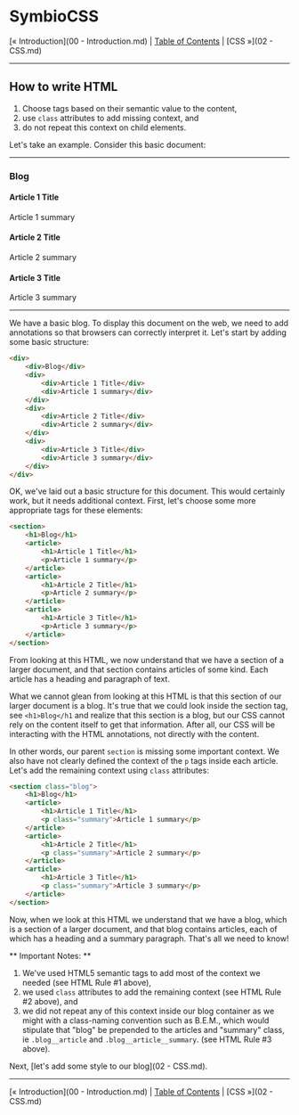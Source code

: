 # SymbioCSS

[&laquo; Introduction](00 - Introduction.md) | [Table of Contents](https://github.com/gbdrummer/symbiocss) | [CSS &raquo;](02 - CSS.md)

---

## How to write HTML

1. Choose tags based on their semantic value to the content,
2. use `class` attributes to add missing context, and
3. do not repeat this context on child elements.

Let's take an example. Consider this basic document:

---
### Blog

#### Article 1 Title
Article 1 summary

#### Article 2 Title
Article 2 summary

#### Article 3 Title
Article 3 summary

---

We have a basic blog. To display this document on the web, we need to add annotations so that browsers can correctly interpret it. Let's start by adding some basic structure:

```HTML
<div>
	<div>Blog</div>
	<div>
		<div>Article 1 Title</div>
		<div>Article 1 summary</div>
	</div>
	<div>
		<div>Article 2 Title</div>
		<div>Article 2 summary</div>
	</div>
	<div>
		<div>Article 3 Title</div>
		<div>Article 3 summary</div>
    </div>
</div>
```

OK, we've laid out a basic structure for this document. This would certainly work, but it needs additional context. First, let's choose some more appropriate tags for these elements:

```HTML
<section>
	<h1>Blog</h1>
	<article>
		<h1>Article 1 Title</h1>
		<p>Article 1 summary</p>
	</article>
	<article>
		<h1>Article 2 Title</h1>
		<p>Article 2 summary</p>
	</article>
	<article>
		<h1>Article 3 Title</h1>
		<p>Article 3 summary</p>
	</article>
</section>
```

From looking at this HTML, we now understand that we have a section of a larger document, and that section contains articles of some kind. Each article has a heading and paragraph of text.

What we cannot glean from looking at this HTML is that this section of our larger document is a blog. It's true that we could look inside the section tag, see `<h1>Blog</h1` and realize that this section is a blog, but our CSS cannot rely on the content itself to get that information. After all, our CSS will be interacting with the HTML annotations, not directly with the content.

In other words, our parent `section` is missing some important context. We also have not clearly defined the context of the `p` tags inside each article. Let's add the remaining context using `class` attributes:

```HTML
<section class="blog">
	<h1>Blog</h1>
	<article>
		<h1>Article 1 Title</h1>
		<p class="summary">Article 1 summary</p>
	</article>
	<article>
		<h1>Article 2 Title</h1>
		<p class="summary">Article 2 summary</p>
	</article>
	<article>
		<h1>Article 3 Title</h1>
		<p class="summary">Article 3 summary</p>
	</article>
</section>
```

Now, when we look at this HTML we understand that we have a blog, which is a section of a larger document, and that blog contains articles, each of which has a heading and a summary paragraph. That's all we need to know!

** Important Notes: **

1. We've used HTML5 semantic tags to add most of the context we needed (see HTML Rule #1 above),
2. we used `class` attributes to add the remaining context (see HTML Rule #2 above), and
3. we did not repeat any of this context inside our blog container as we might with a class-naming convention such as B.E.M., which would stipulate that "blog" be prepended to the articles and "summary" class, ie `.blog__article` and `.blog__article__summary`. (see HTML Rule #3 above).

Next, [let's add some style to our blog](02 - CSS.md).

---
[&laquo; Introduction](00 - Introduction.md) | [Table of Contents](https://github.com/gbdrummer/symbiocss) | [CSS &raquo;](02 - CSS.md)
